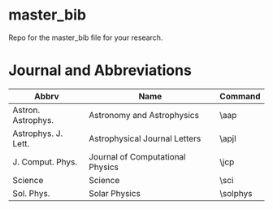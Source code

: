 # master_bib
Repo for the master_bib file for your research. 

# Journal and Abbreviations
| Abbrv | Name | Command |
| ----- | ---- | ------- |
| Astron. Astrophys. | Astronomy and Astrophysics | \aap |
| Astrophys. J. Lett.	| Astrophysical Journal Letters | \apjl |
| J. Comput. Phys. | Journal of Computational Physics | \jcp |
| Science | Science | \sci |
| Sol. Phys. | Solar Physics | \solphys | 

